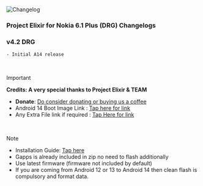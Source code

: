 ![Changelog](https://i.imgur.com/MsgqFFz.png)

### Project Elixir for Nokia 6.1 Plus (DRG) Changelogs

### v4.2 DRG

```
- Initial A14 release
```

<br>

> [!Important]
> **Credits: A very special thanks to Project Elixir & TEAM**
> * **Donate**: [Do consider donating or buying us a coffee](https://projectelixiros.com/donate)
> * Android 14 Boot Image Link : [Tap here for link](https://projectelixiros.com/download)
> * Any Extra File link if required : [Tap Here for link](https://sourceforge.net/projects/project-elixir/files/fourteen)

<br>

> [!Note]
> * Installation Guide: [Tap here](https://projectelixiros.com/download)
> * Gapps is already included in zip no need to flash additionally
> * Use latest firmware (firmware not included by default)
> * If you are coming from Android 12 or 13 to Android 14 then clean flash is compulsory and format data.
